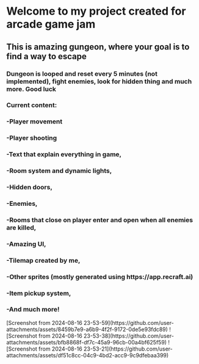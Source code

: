 <h1>Welcome to my project created for arcade game jam</h1>
<h2>This is amazing gungeon, where your goal is to find a way to escape</h2>
<h3>Dungeon is looped and reset every 5 minutes (not implemented), fight enemies, look for hidden thing and much more. Good luck</h3>
<h3>Current content:</h3>
<h3>-Player movement</h3>
<h3>-Player shooting</h3>
<h3>-Text that explain everything in game,</h3>
<h3>-Room system and dynamic lights,</h3>
<h3>-Hidden doors,</h3>
<h3>-Enemies,</h3>
<h3>-Rooms that close on player enter and open when all enemies are killed,</h3>
<h3>-Amazing UI,</h3>
<h3>-Tilemap created by me,</h3>
<h3>-Other sprites (mostly generated using https://app.recraft.ai)</h3>
<h3>-Item pickup system,</h3>
<h3>-And much more!</h3>
[Screenshot from 2024-08-16 23-53-59](https://github.com/user-attachments/assets/8459b7e9-a6b9-4f2f-9172-0de5e93fdc89)
![Screenshot from 2024-08-16 23-53-38](https://github.com/user-attachments/assets/bfb8868f-df7c-45a9-96cb-00a4bf625f59)
![Screenshot from 2024-08-16 23-53-21](https://github.com/user-attachments/assets/df51c8cc-04c9-4bd2-acc9-9c9dfebaa399)

